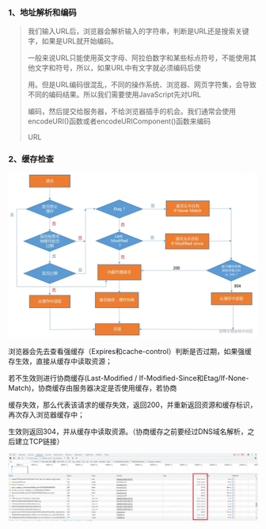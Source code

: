 ### 1、地址解析和编码

> 我们输入URL后，浏览器会解析输入的字符串，判断是URL还是搜索关键字，如果是URL就开始编码。
>
> 一般来说URL只能使用英文字母、阿拉伯数字和某些标点符号，不能使用其他文字和符号，所以，如果URL中有文字就必须编码后使
>
> 用。但是URL编码很混乱，不同的操作系统、浏览器、网页字符集，会导致不同的编码结果。所以我们需要使用JavaScript先对URL
>
> 编码，然后提交给服务器，不给浏览器插手的机会。我们通常会使用encodeURI()函数或者encodeURIComponent()函数来编码
>
> URL



### 2、缓存检查

![](https://raw.githubusercontent.com/JuntengMa/image/master/202202171355683.webp)

浏览器会先去查看强缓存（Expires和cache-control）判断是否过期，如果强缓存生效，直接从缓存中读取资源；

若不生效则进行协商缓存(Last-Modified / If-Modified-Since和Etag/If-None-Match)，协商缓存由服务器决定是否使用缓存，若协商

缓存失效，那么代表该请求的缓存失效，返回200，并重新返回资源和缓存标识，再次存入浏览器缓存中；

生效则返回304，并从缓存中读取资源。（协商缓存之前要经过DNS域名解析，之后建立TCP链接）

![image-20220217135238034](https://raw.githubusercontent.com/JuntengMa/image/master/202202171352110.png)

